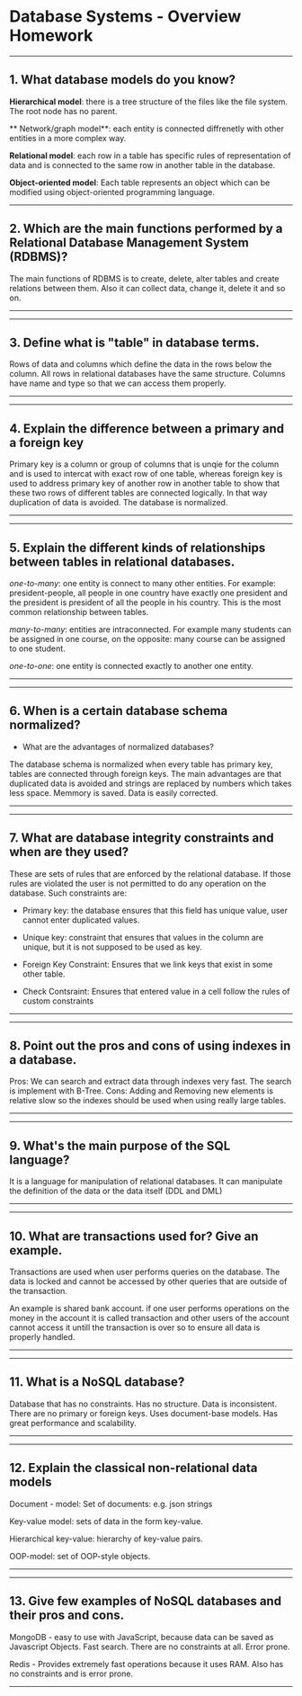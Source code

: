 # Database Systems - Overview Homework

----
## 1. What database models do you know?

**Hierarchical model**: there is a tree structure of the files like the file system. The root node has no parent.

** Network/graph model**: each entity is connected diffrenetly with other entities in a more complex way.

**Relational model**: each row in a table has specific rules of representation of data and is connected to the same row in another table in the database.

**Object-oriented model**: Each table represents an object which can be modified using object-oriented programming language.



----
## 2. Which are the main functions performed by a Relational Database Management System (RDBMS)?

The main functions of RDBMS is to create, delete, alter tables and create relations between them. Also it can collect data, change it, delete it and so on. 

---- 


----
## 3. Define what is "table" in database terms.

Rows of data and columns which define the data in the rows below the column. All rows in relational databases have the same structure. Columns have name and type so that we can access them properly.

----

----
## 4. Explain the difference between a primary and a foreign key

Primary key is a column or group of columns that is unqie for the column and is used to intercat with exact row of one table, whereas foreign key is used to address primary key of another row in another table to show that these two rows of different tables are connected logically. In that way duplication of data is avoided. The database is normalized.

----

----
## 5. Explain the different kinds of relationships between tables in relational databases.

*one-to-many*: one entity is connect to many other entities. For example: president-people, all people in one country have exactly one president and the president is president of all the people in his country. This is the most common relationship between tables.

*many-to-many*: entities are intraconnected. For example many students can be assigned in one course, on the opposite: many course can be assigned to one student.

*one-to-one*: one entity is connected exactly to another one entity. 

----

----
## 6. When is a certain database schema normalized?
 * What are the advantages of normalized databases?

The database schema is normalized when every table has primary key, tables are connected through foreign keys.
The main advantages are that duplicated data is avoided and strings are replaced by numbers which takes less space. Memmory is saved. Data is easily corrected.

----

----
## 7. What are database integrity constraints and when are they used?

These are sets of rules that are enforced by the relational database. If those rules are violated the user is not permitted to do any operation on the database. Such constraints are:

* Primary key: the database ensures that this field has unique value, user cannot enter duplicated values.

* Unique key: constraint that ensures that values in the column are unique, but it is not supposed to be used as key.

* Foreign Key Constraint: Ensures that we link keys that exist in some other table.

* Check Contsraint: Ensures that entered value in a cell follow the rules of custom constraints

----

----
## 8. Point out the pros and cons of using indexes in a database.

Pros: We can search and extract data through indexes very fast. The search is implement with B-Tree. 
Cons: Adding and Removing new elements is relative slow so the indexes should be used when using really large tables.

----

----
## 9. What's the main purpose of the SQL language?

It is a language for manipulation of relational databases. It can manipulate the definition of the data or the data itself (DDL and DML)

----

----
## 10. What are transactions used for? Give an example.

Transactions are used when user performs queries on the database. The data is locked and cannot be accessed by other queries that are outside of the transaction.

An example is shared bank account. if one user performs operations on the money in the account it is called transaction and other users of the account cannot access it untill the transaction is over so to ensure all data is properly handled.

----

----

## 11. What is a NoSQL database?
Database that has no constraints. Has no structure. Data is inconsistent. There are no primary or foreign keys. Uses document-base models. Has great performance and scalability.

----

----
## 12. Explain the classical non-relational data models

Document - model: Set of documents: e.g. json strings

Key-value model: sets of data in the form key-value.

Hierarchical key-value: hierarchy of key-value pairs.

OOP-model: set of OOP-style objects.

----

----
## 13. Give few examples of NoSQL databases and their pros and cons.

MongoDB - easy to use with JavaScript, because data can be saved as Javascript Objects. Fast search.
There are no constraints at all. Error prone.

Redis - Provides extremely fast operations because it uses RAM. Also has no constraints and is error prone.

----